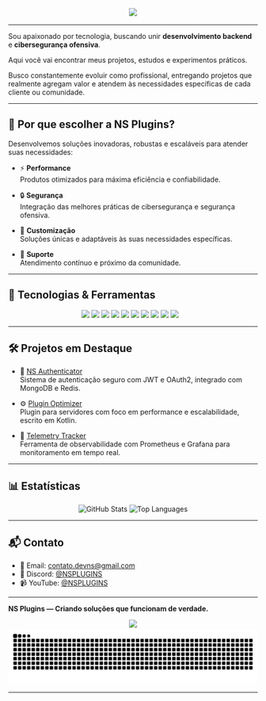 <!-- Banner --> <div align="center"> <img src="https://capsule-render.vercel.app/api?type=waving&color=0:0B0B0B,100:ad1dc5&height=200&section=header&text=DEV%20NS&fontSize=42&fontColor=FFFFFF&animation=fadeIn&fontAlignY=35&desc=Offensive%20Security%20%7C%20NS%20Plugins&descAlign=50&descAlignY=65"/> </div>



----------
<p  align="center">

Sou apaixonado por tecnologia, buscando unir <b>desenvolvimento backend</b> e <b>cibersegurança ofensiva</b>.<br/>

Aqui você vai encontrar meus projetos, estudos e experimentos práticos.

</p>

Busco constantemente evoluir como profissional, entregando projetos que realmente agregam valor e atendem às necessidades específicas de cada cliente ou comunidade.

----------

## 🧠 Por que escolher a NS Plugins?

Desenvolvemos soluções inovadoras, robustas e escaláveis para atender suas necessidades:

-   ⚡ **Performance**  
    Produtos otimizados para máxima eficiência e confiabilidade.
    
-   🔒 **Segurança**  
    Integração das melhores práticas de cibersegurança e segurança ofensiva.
    
-   🎨 **Customização**  
    Soluções únicas e adaptáveis às suas necessidades específicas.
    
-   🤝 **Suporte**  
    Atendimento contínuo e próximo da comunidade.
    

----------

## 🚀 Tecnologias & Ferramentas

<div align="center"> <img src="https://cdn.jsdelivr.net/gh/devicons/devicon/icons/java/java-original.svg" width="50"/> <img src="https://cdn.jsdelivr.net/gh/devicons/devicon/icons/kotlin/kotlin-original.svg" width="50"/> <img src="https://cdn.jsdelivr.net/gh/devicons/devicon/icons/python/python-original.svg" width="50"/> <img src="https://cdn.jsdelivr.net/gh/devicons/devicon/icons/csharp/csharp-original.svg" width="50"/> <img src="https://cdn.jsdelivr.net/gh/devicons/devicon/icons/nodejs/nodejs-original.svg" width="50"/> <img src="https://cdn.jsdelivr.net/gh/devicons/devicon/icons/graphql/graphql-plain.svg" width="50"/> <img src="https://cdn.jsdelivr.net/gh/devicons/devicon/icons/docker/docker-original-wordmark.svg" width="50"/> <img src="https://cdn.jsdelivr.net/gh/devicons/devicon/icons/kubernetes/kubernetes-plain.svg" width="50"/> <img src="https://cdn.jsdelivr.net/gh/devicons/devicon/icons/mysql/mysql-original.svg" width="50"/> <img src="https://cdn.jsdelivr.net/gh/devicons/devicon/icons/sqlite/sqlite-original.svg" width="50"/> <img src="" width="50"/> <img src="" width="50"/> <img src="" width="50"/> </div>

----------

## 🛠️ Projetos em Destaque

-   🔐 [NS Authenticator](https://github.com/dev-ns-plugins/ns-authenticator)  
    Sistema de autenticação seguro com JWT e OAuth2, integrado com MongoDB e Redis.
    
-   ⚙️ [Plugin Optimizer](https://github.com/dev-ns-plugins/plugin-optimizer)  
    Plugin para servidores com foco em performance e escalabilidade, escrito em Kotlin.
    
-   📡 [Telemetry Tracker](https://github.com/dev-ns-plugins/telemetry-tracker)  
    Ferramenta de observabilidade com Prometheus e Grafana para monitoramento em tempo real.
    

----------

## 📊 Estatísticas

<p align="center"> <img alt="GitHub Stats" height="180" src="https://github-readme-stats.vercel.app/api?username=dev-ns-plugins&show_icons=true&theme=transparent&count_private=true&hide=stars,prs,issues,contribs" /> <img alt="Top Languages" height="180" src="https://github-readme-stats.vercel.app/api/top-langs/?username=zyypj&layout=compact&theme=transparent&hide_progress=true" /> </p>

----------

## 📬 Contato

-   📧 Email: contato.devns@gmail.com
-   💬 Discord: [@NSPLUGINS](https://dsc.gg/nsplugins/)
-   📹 YouTube: [@NSPLUGINS](https://www.youtube.com/@nsplugins)

----------

**NS Plugins — Criando soluções que funcionam de verdade.**

<!-- Footer --> <div align="center"> <img src="https://capsule-render.vercel.app/api?type=waving&color=0:0B0B0B,100:ad1dc5&height=120&section=footer"/> </div> <div align="center"> <img src="https://raw.githubusercontent.com/italoo97/italoo97/output/snake.svg" alt="Snake animation" /> </div>

----------
